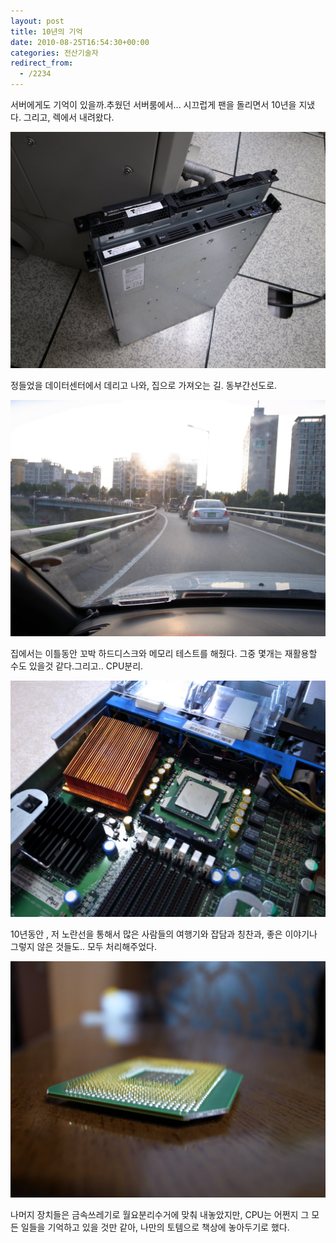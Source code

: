 ```yaml
---
layout: post
title: 10년의 기억
date: 2010-08-25T16:54:30+00:00
categories: 전산기술자
redirect_from:
  - /2234
---
```


서버에게도 기억이 있을까.추웠던 서버룸에서... 시끄럽게 팬을 돌리면서 10년을 지냈다. 그리고, 렉에서 내려왔다.

![ ](/assets/media/uploads_1_cfile3.uf.20321F364C7548FF03F949.jpg)

정들었을 데이터센터에서 데리고 나와, 집으로 가져오는 길. 동부간선도로.

![ ](/assets/media/uploads_1_cfile1.uf.116EE0364C7549B54D1534.jpg)

집에서는 이틀동안 꼬박 하드디스크와 메모리 테스트를 해줬다. 그중 몇개는 재활용할 수도 있을것 같다.그리고.. CPU분리.

![ ](/assets/media/uploads_1_cfile24.uf.17416E374C754855AF8A66.jpg)

10년동안 , 저 노란선을 통해서 많은 사람들의 여행기와 잡담과 칭찬과, 좋은 이야기나 그렇지 않은 것들도.. 모두 처리해주었다.

![ ](/assets/media/uploads_1_cfile29.uf.20416E374C754859B089E1.jpg)

나머지 장치들은 금속쓰레기로 월요분리수거에 맞춰 내놓았지만, CPU는 어쩐지 그 모든 일들을 기억하고 있을 것만 같아, 나만의 토템으로 책상에 놓아두기로 했다.
